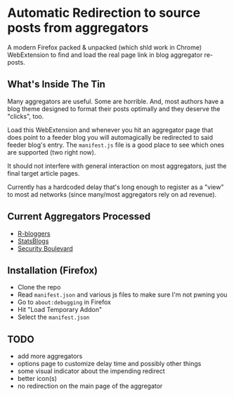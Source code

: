 # Automatic Redirection to source posts from aggregators

A modern Firefox packed & unpacked (which shld work in Chrome) WebExtension to find and load the real page link in blog aggregator re-posts.

## What's Inside The Tin

Many aggregators are useful. Some are horrible. And, most authors have a blog theme designed to format their posts optimally and they deserve the "clicks", too.

Load this WebExtension and whenever you hit an aggregator page that does point to a feeder blog you will automagically be redirected to said feeder blog's entry. The `manifest.js` file is a good place to see which ones are supported (two right now).

It should not interfere with general interaction on most aggregators, just the final target article pages.

Currently has a hardcoded delay that's long enough to register as a "view" to most ad networks (since many/most aggregators rely on ad revenue).

## Current Aggregators Processed

- [R-bloggers](https://r-bloggers.com/)
- [StatsBlogs](statsblogs.com)
- [Security Boulevard](statsblogs.com)

## Installation (Firefox)

- Clone the repo
- Read `manifest.json` and various js files to make sure I'm not pwning you
- Go to `about:debugging` in Firefox
- Hit "Load Temporary Addon"
- Select the `manifest.json`

## TODO

- add more aggregators
- options page to customize delay time and possibly other things
- some visual indicator about the impending redirect
- better icon(s)
- no redirection on the main page of the aggregator
